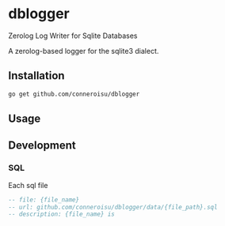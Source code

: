 # dblogger

Zerolog Log Writer for Sqlite Databases

A zerolog-based logger for the sqlite3 dialect.

## Installation

```bash
go get github.com/conneroisu/dblogger
```

## Usage


## Development

### SQL

Each sql file 

```sql
-- file: {file_name}
-- url: github.com/conneroisu/dblogger/data/{file_path}.sql
-- description: {file_name} is
```
